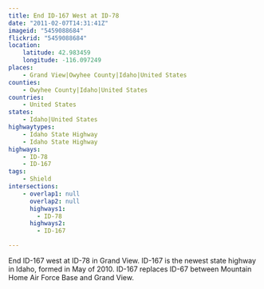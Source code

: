 ```yaml
---
title: End ID-167 West at ID-78
date: "2011-02-07T14:31:41Z"
imageid: "5459088684"
flickrid: "5459088684"
location:
    latitude: 42.983459
    longitude: -116.097249
places:
    - Grand View|Owyhee County|Idaho|United States
counties:
    - Owyhee County|Idaho|United States
countries:
    - United States
states:
    - Idaho|United States
highwaytypes:
    - Idaho State Highway
    - Idaho State Highway
highways:
    - ID-78
    - ID-167
tags:
    - Shield
intersections:
    - overlap1: null
      overlap2: null
      highways1:
        - ID-78
      highways2:
        - ID-167

---
```

End ID-167 west at ID-78 in Grand View.  ID-167 is the newest state highway in Idaho, formed in May of 2010.  ID-167 replaces ID-67 between Mountain Home Air Force Base and Grand View.